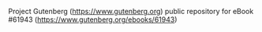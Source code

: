 Project Gutenberg (https://www.gutenberg.org) public repository for eBook #61943 (https://www.gutenberg.org/ebooks/61943)
